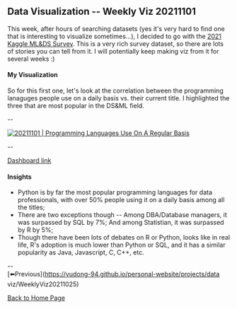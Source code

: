 <head>
  <!-- Global site tag (gtag.js) - Google Analytics -->
<script async src="https://www.googletagmanager.com/gtag/js?id=UA-112502179-1"></script>
<script>
  window.dataLayer = window.dataLayer || [];
  function gtag(){dataLayer.push(arguments);}
  gtag('js', new Date());

  gtag('config', 'UA-112502179-1');
</script>
</head>


## Data Visualization -- Weekly Viz 20211101

This week, after hours of searching datasets (yes it's very hard to find one that is interesting to visualize sometimes...), I decided to go with the [2021 Kaggle ML&DS Survey](https://www.kaggle.com/c/kaggle-survey-2021/data). This is a very rich survey dataset, so there are lots of stories you can tell from it. I will potentially keep making viz from it for several weeks :)   

#### My Visualization

So for this first one, let's look at the correlation between the programming lanaguges people use on a daily basis vs. their current title. I highlighted the three that are most popular in the DS&ML field.  

--  
<div class='tableauPlaceholder' id='viz1635832768862' style='position: relative'>
  <noscript><a href='#'>
    <img alt='20211101 | Programming Languages Use On A Regular Basis ' src='https:&#47;&#47;public.tableau.com&#47;static&#47;images&#47;20&#47;20211101ProgrammingLanguagesUseOnARegularBasis&#47;20211101ProgrammingLanguagesUseOnARegularBasis&#47;1_rss.png' style='border: none' />
    </a></noscript>
  <object class='tableauViz'  style='display:none;'>
    <param name='host_url' value='https%3A%2F%2Fpublic.tableau.com%2F' />
    <param name='embed_code_version' value='3' />
    <param name='site_root' value='' />
    <param name='name' value='20211101ProgrammingLanguagesUseOnARegularBasis&#47;20211101ProgrammingLanguagesUseOnARegularBasis' />
    <param name='tabs' value='no' />
    <param name='toolbar' value='yes' />
    <param name='static_image' value='https:&#47;&#47;public.tableau.com&#47;static&#47;images&#47;20&#47;20211101ProgrammingLanguagesUseOnARegularBasis&#47;20211101ProgrammingLanguagesUseOnARegularBasis&#47;1.png' />
    <param name='animate_transition' value='yes' />
    <param name='display_static_image' value='yes' />
    <param name='display_spinner' value='yes' />
    <param name='display_overlay' value='yes' />
    <param name='display_count' value='yes' />
    <param name='language' value='en-US' />
    <param name='filter' value='publish=yes' />
  </object></div>              
  <script type='text/javascript'>           
  var divElement = document.getElementById('viz1635832768862');   
  var vizElement = divElement.getElementsByTagName('object')[0];               
  if ( divElement.offsetWidth > 800 ) { vizElement.style.width='800px';vizElement.style.height='627px';} else if ( divElement.offsetWidth > 500 ) { vizElement.style.width='800px';vizElement.style.height='627px';} else { vizElement.style.width='100%';vizElement.style.height='727px';}   
  var scriptElement = document.createElement('script');         
  scriptElement.src = 'https://public.tableau.com/javascripts/api/viz_v1.js';     
  vizElement.parentNode.insertBefore(scriptElement, vizElement);     
</script>
  
--  

[Dashboard link](https://public.tableau.com/views/20211101ProgrammingLanguagesUseOnARegularBasis/20211101ProgrammingLanguagesUseOnARegularBasis?:language=en-US&publish=yes&:display_count=n&:origin=viz_share_link)
  
#### Insights
* Python is by far the most popular programming languages for data professionals, with over 50% people using it on a daily basis among all the titles;
* There are two exceptions though -- Among DBA/Database managers, it was surpassed by SQL by 7%; And among Statistian, it was surpassed by R by 5%;
* Though there have been lots of debates on R or Python, looks like in real life, R's adoption is much lower than Python or SQL, and it has a similar popularity as Java, Javascript, C, C++, etc.  

--  
[⬅️Previous](https://yudong-94.github.io/personal-website/projects/data viz/WeeklyViz20211025)  

[Back to Home Page](https://yudong-94.github.io/personal-website/)
